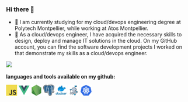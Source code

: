 ### Hi there 👋

- 🌱 I am currently studying for my cloud/devops engineering degree at Polytech Montpellier, while working at Atos Montpellier. 
- 🔭 As a cloud/devops engineer, I have acquired the necessary skills to design, deploy and manage IT solutions in the cloud. On my GitHub account, you can find the software development projects I worked on that demonstrate my skills as a cloud/devops engineer.

<code><img height="80" src="/assets/devops.gif"></code>

**languages and tools available on my github:**

<code><img height="30" src="/assets/javascript.png"></code>
<code><img height="30" src="/assets/vue.png"></code>
<code><img height="30" src="/assets/nodejs.png"></code>
<code><img height="30" src="/assets/postgresql.png"></code>
<code><img height="30" src="/assets/docker.png"></code>
<code><img height="30" src="/assets/docker-compose.png"></code>
<code><img height="30" src="/assets/kubernetes.png"></code>

